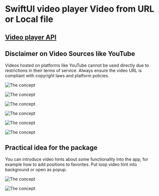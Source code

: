 # SwiftUI video player Video from URL or Local file

## [Video player API](https://github.com/swiftuiux/swiftui-loop-videoplayer)

## Disclaimer on Video Sources like YouTube
Videos hosted on platforms like YouTube cannot be used directly due to restrictions in their terms of service. Always ensure the video URL is compliant with copyright laws and platform policies. 
  
![The concept](https://github.com/swiftuiux/swiftui-video-player-example/blob/main/swiftui-loop-videoplayer-example/img/swiftui_video_player.gif) 

![The concept](https://github.com/swiftuiux/swiftui-video-player-example/blob/main/swiftui-loop-videoplayer-example/img/vector.gif) 

![The concept](https://github.com/swiftuiux/swiftui-video-player-example/blob/main/swiftui-loop-videoplayer-example/img/rotate.gif) 

![The concept](https://github.com/swiftuiux/swiftui-video-player-example/blob/main/swiftui-loop-videoplayer-example/img/rotate_around_edge.gif) 
  
![The concept](https://github.com/swiftuiux/swiftui-video-player-example/blob/main/swiftui-loop-videoplayer-example/img/swiftui.gif)
  
![The concept](https://github.com/swiftuiux/swiftui-video-player-example/blob/main/swiftui-loop-videoplayer-example/img/macos.gif) 
  
## Practical idea for the package
You can introduce video hints about some functionality into the app, for example how to add positions to favorites. Put loop video hint into background or open as popup.

![The concept](https://github.com/swiftuiux/swiftui-video-player-example/blob/main/swiftui-loop-videoplayer-example/img/swiftui_video_hint.gif)

![The concept](https://github.com/swiftuiux/swiftui-video-player-example/blob/main/swiftui-loop-videoplayer-example/img/tip_video_swiftui.gif)
